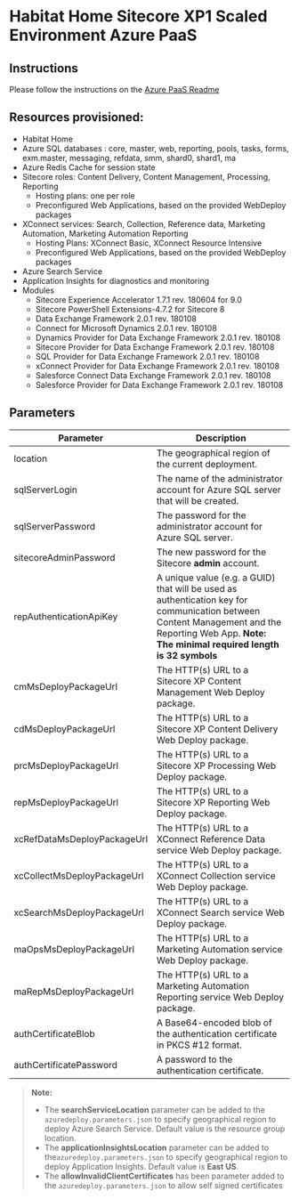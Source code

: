 # Habitat Home Sitecore XP1 Scaled Environment Azure PaaS

## Instructions

Please follow the instructions on the [Azure PaaS Readme](../Readme.md)

## Resources provisioned:

  * Habitat Home  
  * Azure SQL databases : core, master, web, reporting, pools, tasks, forms, exm.master, messaging, refdata, smm, shard0, shard1, ma
  * Azure Redis Cache for session state
  * Sitecore roles: Content Delivery, Content Management, Processing, Reporting
    * Hosting plans: one per role
    * Preconfigured Web Applications, based on the provided WebDeploy packages
  * XConnect services: Search, Collection, Reference data, Marketing Automation, Marketing Automation Reporting
    * Hosting Plans: XConnect Basic, XConnect Resource Intensive
    * Preconfigured Web Applications, based on the provided WebDeploy packages
  * Azure Search Service
  * Application Insights for diagnostics and monitoring
  * Modules
    * Sitecore Experience Accelerator 1.7.1 rev. 180604 for 9.0  
    * Sitecore PowerShell Extensions-4.7.2 for Sitecore 8  
    * Data Exchange Framework 2.0.1 rev. 180108  
    * Connect for Microsoft Dynamics 2.0.1 rev. 180108  
    * Dynamics Provider for Data Exchange Framework 2.0.1 rev. 180108  
    * Sitecore Provider for Data Exchange Framework 2.0.1 rev. 180108  
    * SQL Provider for Data Exchange Framework 2.0.1 rev. 180108  
    * xConnect Provider for Data Exchange Framework 2.0.1 rev. 180108  
    * Salesforce Connect Data Exchange Framework 2.0.1 rev. 180108  
    * Salesforce Provider for Data Exchange Framework 2.0.1 rev. 180108  

## Parameters

|Parameter                                  | Description
|-------------------------------------------|---------------------------------------------------------------------------------------------
| location                                  | The geographical region of the current deployment.
| sqlServerLogin                            | The name of the administrator account for Azure SQL server that will be created.
| sqlServerPassword                         | The password for the administrator account for Azure SQL server.
| sitecoreAdminPassword                     | The new password for the Sitecore **admin** account.
| repAuthenticationApiKey                   | A unique value (e.g. a GUID) that will be used as authentication key for communication between Content Management and the Reporting Web App. **Note: The minimal required length is 32 symbols**
| cmMsDeployPackageUrl                      | The HTTP(s) URL to a Sitecore XP Content Management Web Deploy package.
| cdMsDeployPackageUrl                      | The HTTP(s) URL to a Sitecore XP Content Delivery Web Deploy package.
| prcMsDeployPackageUrl                     | The HTTP(s) URL to a Sitecore XP Processing Web Deploy package.
| repMsDeployPackageUrl                     | The HTTP(s) URL to a Sitecore XP Reporting Web Deploy package.
| xcRefDataMsDeployPackageUrl               | The HTTP(s) URL to a XConnect Reference Data service Web Deploy package.
| xcCollectMsDeployPackageUrl               | The HTTP(s) URL to a XConnect Collection service Web Deploy package.
| xcSearchMsDeployPackageUrl                | The HTTP(s) URL to a XConnect Search service Web Deploy package.
| maOpsMsDeployPackageUrl                   | The HTTP(s) URL to a Marketing Automation service Web Deploy package.
| maRepMsDeployPackageUrl                   | The HTTP(s) URL to a Marketing Automation Reporting service Web Deploy package.
| authCertificateBlob                       | A Base64-encoded blob of the authentication certificate in PKCS #12 format.
| authCertificatePassword                   | A password to the authentication certificate.

> **Note:**
> * The **searchServiceLocation** parameter can be added to the `azuredeploy.parameters.json`
> to specify geographical region to deploy Azure Search Service. Default value is the resource
> group location.
> * The **applicationInsightsLocation** parameter can be added to the`azuredeploy.parameters.json`
> to specify geographical region to deploy Application Insights. Default value is **East US**.
> * The **allowInvalidClientCertificates** has been parameter added to the `azuredeploy.parameters.json` to allow self signed certificates